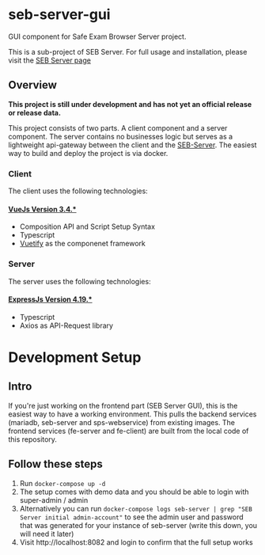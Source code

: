 # seb-server-gui

GUI component for Safe Exam Browser Server project.

This is a sub-project of SEB Server. For full usage and installation, please visit the [SEB Server page](https://github.com/SafeExamBrowser/seb-server)

## Overview

**This project is still under development and has not yet an official release or release data.**

This project consists of two parts. A client component and a server component. The server contains no businesses logic but serves as a lightweight api-gateway between the client and the [SEB-Server](https://github.com/SafeExamBrowser/seb-server). The easiest way to build and deploy the project is via docker. 


### Client

The client uses the following technologies:

#### [VueJs Version 3.4.*](https://vuejs.org/)
 - Composition API and Script Setup Syntax
 - Typescript
 - [Vuetify](https://vuetifyjs.com/en/) as the componenet framework

### Server

The server uses the following technologies:

#### [ExpressJs Version 4.19.*](https://expressjs.com/)
 - Typescript
 - Axios as API-Request library


# Development Setup

## Intro

If you're just working on the frontend part (SEB Server GUI), this is the easiest way to have a working environment. This pulls the backend services (mariadb, seb-server and sps-webservice) from existing images. The frontend services (fe-server and fe-client) are built from the local code of this repository.

## Follow these steps

1. Run `docker-compose up -d`
2. The setup comes with demo data and you should be able to login with super-admin / admin
1. Alternatively you can run `docker-compose logs seb-server | grep "SEB Server initial admin-account"` to see the admin user and password that was generated for your instance of seb-server (write this down, you will need it later)
1. Visit http://localhost:8082 and login to confirm that the full setup works

